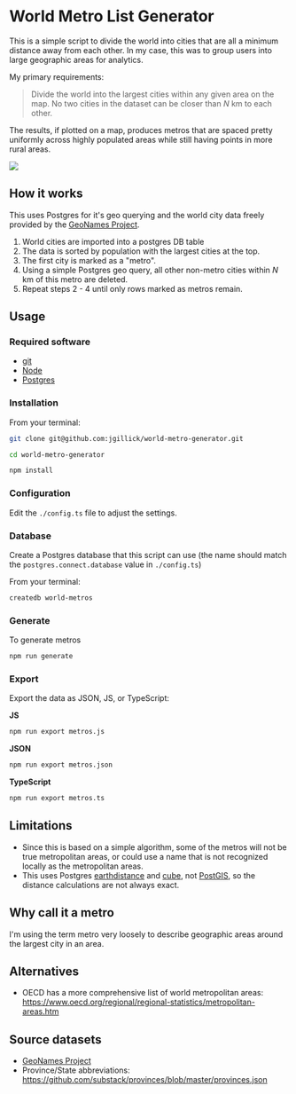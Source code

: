 # World Metro List Generator

This is a simple script to divide the world into cities that are all a minimum distance away from each other. In my case, this was to group users into large geographic areas for analytics.

My primary requirements:

> Divide the world into the largest cities within any given area on the map.
> No two cities in the dataset can be closer than _N_ km to each other.

The results, if plotted on a map, produces metros that are spaced pretty uniformly across highly populated areas while still having points in more rural areas.

<img src="./example.png" wide="400" />

## How it works

This uses Postgres for it's geo querying and the world city data freely provided by the [GeoNames Project](http://geonames.org/).

1. World cities are imported into a postgres DB table
2. The data is sorted by population with the largest cities at the top.
3. The first city is marked as a "metro".
4. Using a simple Postgres geo query, all other non-metro cities within _N_ km of this metro are deleted.
5. Repeat steps 2 - 4 until only rows marked as metros remain.

## Usage

### Required software

- [git](https://github.com/git-guides/install-git)
- [Node](https://nodejs.org/en/)
- [Postgres](https://www.postgresql.org/download/)

### Installation

From your terminal:

```bash
git clone git@github.com:jgillick/world-metro-generator.git

cd world-metro-generator

npm install
```

### Configuration

Edit the `./config.ts` file to adjust the settings.

### Database

Create a Postgres database that this script can use (the name should match the `postgres.connect.database` value in `./config.ts`)

From your terminal:

```bash
createdb world-metros
```

### Generate

To generate metros

```bash
npm run generate
```

### Export

Export the data as JSON, JS, or TypeScript:

**JS**

```bash
npm run export metros.js
```

**JSON**

```bash
npm run export metros.json
```

**TypeScript**

```bash
npm run export metros.ts
```

## Limitations

- Since this is based on a simple algorithm, some of the metros will not be true metropolitan areas, or could use a name that is not recognized locally as the metropolitan areas.
- This uses Postgres [earthdistance](https://www.postgresql.org/docs/current/earthdistance.html) and [cube](https://www.postgresql.org/docs/current/cube.html), not [PostGIS](https://postgis.net/), so the distance calculations are not always exact.

## Why call it a metro

I'm using the term metro very loosely to describe geographic areas around the largest city in an area.

## Alternatives

- OECD has a more comprehensive list of world metropolitan areas: https://www.oecd.org/regional/regional-statistics/metropolitan-areas.htm

## Source datasets

- [GeoNames Project](http://geonames.org/)
- Province/State abbreviations: https://github.com/substack/provinces/blob/master/provinces.json
